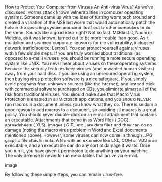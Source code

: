 How to Protect Your Computer from Viruses
An Anti-virus Virus?
As we've discussed, worms attack known vulnerabilities in computer operating systems. Someone came up with the idea of turning worm tech around and created a variation of the MSBlast worm that would automatically patch the hole in the operating system and send itself out to other computers to do the same. Sounds like a good idea, right? Not so fast. MSBlast.D, Nachi or Welchia, as it was known, turned out to be more trouble than good. As it multiplied and scanned corporate networks for the vulnerability, it clogged network traffic[source: Lemos].
You can protect yourself against viruses with a few simple steps:
If you are truly worried about traditional (as opposed to e-mail) viruses, you should be running a more secure operating system like UNIX. You never hear about viruses on these operating systems because the security features keep viruses (and unwanted human visitors) away from your hard disk. 
If you are using an unsecured operating system, then buying virus protection software is a nice safeguard. 
If you simply avoid programs from unknown sources (like the Internet), and instead stick with commercial software purchased on CDs, you eliminate almost all of the risk from traditional viruses. 
You should make sure that Macro Virus Protection is enabled in all Microsoft applications, and you should NEVER run macros in a document unless you know what they do. There is seldom a good reason to add macros to a document, so avoiding all macros is a great policy. 
You should never double-click on an e-mail attachment that contains an executable. Attachments that come in as Word files (.DOC), spreadsheets (.XLS), images (.GIF), etc., are data files and they can do no damage (noting the macro virus problem in Word and Excel documents mentioned above). However, some viruses can now come in through .JPG graphic file attachments. A file with an extension like EXE, COM or VBS is an executable, and an executable can do any sort of damage it wants. Once you run it, you have given it permission to do anything on your machine. The only defense is never to run executables that arrive via e-mail. 

image

By following these simple steps, you can remain virus-free.
